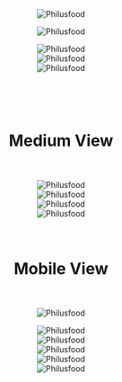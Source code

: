 <div align="center" id="top"> 
  <img src="./.github/1.png" alt="Philusfood" /> <br>

 <img src="./.github/2.png" alt="Philusfood" /> <br>

  <img src="./.github/3.png" alt="Philusfood" /> <br>
  <img src="./.github/4.png" alt="Philusfood" /> <br>
  <img src="./.github/5.png" alt="Philusfood" /> <br>

  <br>
  <br>
  <br>
  <h1 align="center"> Medium View </h1>
  <br>
  <br>
  <img src="./.github/13.png" alt="Philusfood" />  <br>
  <img src="./.github/14.png" alt="Philusfood" />  <br>
  <img src="./.github/16.png" alt="Philusfood" /> <br>
  
  <img src="./.github/17.png" alt="Philusfood" />
  <br>
  <br>

  <br>
  <h1 align="center"> Mobile View </h1>
  <br>
  <br>
  <img src="./.github/6.png" alt="Philusfood" />

  <img src="./.github/7.png" alt="Philusfood" /> <br>
  <img src="./.github/8.png" alt="Philusfood" /> <br>
  <img src="./.github/9.png" alt="Philusfood" /> <br>
  <img src="./.github/10.png" alt="Philusfood" /> <br>
  <img src="./.github/11.png" alt="Philusfood" /> <br>

